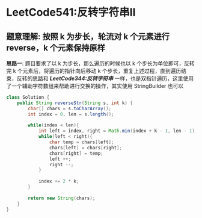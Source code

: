 # LeetCode541:反转字符串Ⅱ

## 题意理解: 按照 k 为步长，轮流对 k 个元素进行 reverse，k 个元素保持原样

**思路一**: 题目要求了以 k 为步长，那么遍历的时候也以 k 个步长为单位即可，反转完 k 个元素后，将遍历的指针向后移动 k 个步长，重复上述过程，直到遍历结束，反转的思路和 ***LeetCode344:反转字符串*** 一样，也是双指针遍历，这里使用了一个辅助字符数组来帮助进行交换的操作，其实使用 StringBuilder 也可以
```java
class Solution {
    public String reverseStr(String s, int k) {
        char[] chars = s.toCharArray();
        int index = 0, len = s.length();
        
        while(index < len){
            int left = index, right = Math.min(index + k - 1, len - 1);
            while(left < right){
                char temp = chars[left];
                chars[left] = chars[right];
                chars[right] = temp;
                left ++;
                right --;
            }
            
            index += 2 * k;
        }
        
        return new String(chars);
    }
}
```